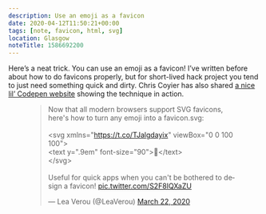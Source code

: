 ```yaml
---
description: Use an emoji as a favicon
date: 2020-04-12T11:50:21+00:00
tags: [note, favicon, html, svg]
location: Glasgow
noteTitle: 1586692200
---
```

Here’s a neat trick. You can use an emoji as a favicon! I’ve written before about how to do favicons properly, but for short-lived hack project you tend to just need something quick and dirty. Chris Coyier has also shared [a nice lil’ Codepen website](https://000458870.codepen.website/) showing the technique in action.

<figure>

<blockquote class="twitter-tweet"><p lang="en" dir="ltr">Now that all modern browsers support SVG favicons, here&#39;s how to turn any emoji into a favicon.svg:<br><br>&lt;svg xmlns=&quot;<a href="https://t.co/TJalgdayix">https://t.co/TJalgdayix</a>&quot; viewBox=&quot;0 0 100 100&quot;&gt;<br>&lt;text y=&quot;.9em&quot; font-size=&quot;90&quot;&gt;💩&lt;/text&gt;<br>&lt;/svg&gt;<br><br>Useful for quick apps when you can&#39;t be bothered to design a favicon! <a href="https://t.co/S2F8IQXaZU">pic.twitter.com/S2F8IQXaZU</a></p>&mdash; Lea Verou (@LeaVerou) <a href="https://twitter.com/LeaVerou/status/1241619866475474946?ref_src=twsrc%5Etfw">March 22, 2020</a></blockquote> <script async src="https://platform.twitter.com/widgets.js" charset="utf-8"></script>

</figure>
